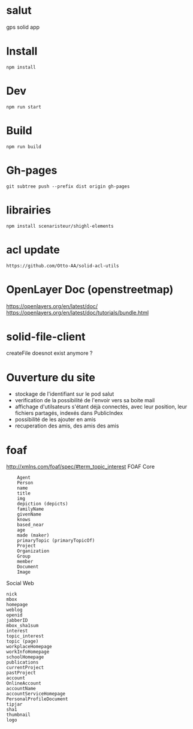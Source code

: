 # salut
gps solid app

# Install
```
npm install

```
# Dev
```
npm run start

```
# Build
```
npm run build

```
# Gh-pages

```
git subtree push --prefix dist origin gh-pages
```
# librairies
```
npm install scenaristeur/shighl-elements

```

# acl update
```
https://github.com/Otto-AA/solid-acl-utils
```

# OpenLayer Doc (openstreetmap)
https://openlayers.org/en/latest/doc/
https://openlayers.org/en/latest/doc/tutorials/bundle.html

#  solid-file-client
createFile doesnot exist anymore ?

# Ouverture du site
- stockage de l'identifiant sur le pod salut
- verification de la possibilité de l'envoir vers sa boite mail
- affichage d'utilsateurs s'étant déjà connectés, avec leur position, leur fichiers partagés, indexés dans PublicIndex
- possibilité de les ajouter en amis
- recuperation des amis, des amis des amis

# foaf

http://xmlns.com/foaf/spec/#term_topic_interest
FOAF Core

        Agent
        Person
        name
        title
        img
        depiction (depicts)
        familyName
        givenName
        knows
        based_near
        age
        made (maker)
        primaryTopic (primaryTopicOf)
        Project
        Organization
        Group
        member
        Document
        Image

Social Web

    nick
    mbox
    homepage
    weblog
    openid
    jabberID
    mbox_sha1sum
    interest
    topic_interest
    topic (page)
    workplaceHomepage
    workInfoHomepage
    schoolHomepage
    publications
    currentProject
    pastProject
    account
    OnlineAccount
    accountName
    accountServiceHomepage
    PersonalProfileDocument
    tipjar
    sha1
    thumbnail
    logo
